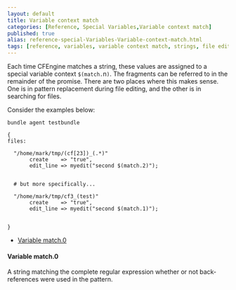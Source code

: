 ```yaml
---
layout: default
title: Variable context match
categories: [Reference, Special Variables,Variable context match]
published: true
alias: reference-special-Variables-Variable-context-match.html
tags: [reference, variables, variable context match, strings, file editing, files promises, edit_line]
---
```



Each time CFEngine matches a string, these values are assigned to a
special variable context `$(match.`n`)`. The fragments can be referred
to in the remainder of the promise. There are two places where this
makes sense. One is in pattern replacement during file editing, and the
other is in searching for files.

Consider the examples below:

```cf3
bundle agent testbundle

{
files:

  "/home/mark/tmp/(cf[23])_(.*)"
       create    => "true",
       edit_line => myedit("second $(match.2)");


  # but more specifically...

  "/home/mark/tmp/cf3_(test)"
       create    => "true",
       edit_line => myedit("second $(match.1)");


}
```

-   [Variable match.0](#Variable-match_002e0)

#### Variable match.0

  

A string matching the complete regular expression whether or not
back-references were used in the pattern.
